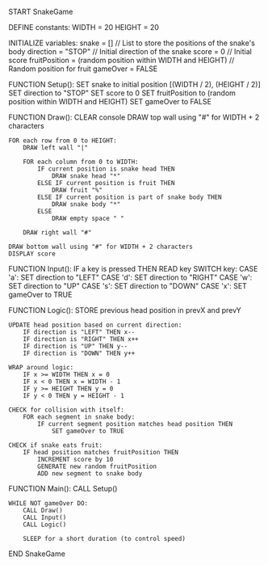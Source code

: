START SnakeGame

DEFINE constants:
    WIDTH = 20
    HEIGHT = 20

INITIALIZE variables:
    snake = [] // List to store the positions of the snake's body
    direction = "STOP" // Initial direction of the snake
    score = 0 // Initial score
    fruitPosition = (random position within WIDTH and HEIGHT) // Random position for fruit
    gameOver = FALSE

FUNCTION Setup():
    SET snake to initial position [(WIDTH / 2), (HEIGHT / 2)]
    SET direction to "STOP"
    SET score to 0
    SET fruitPosition to (random position within WIDTH and HEIGHT)
    SET gameOver to FALSE

FUNCTION Draw():
    CLEAR console
    DRAW top wall using "#" for WIDTH + 2 characters
    
    FOR each row from 0 to HEIGHT:
        DRAW left wall "|"
        
        FOR each column from 0 to WIDTH:
            IF current position is snake head THEN
                DRAW snake head "*"
            ELSE IF current position is fruit THEN
                DRAW fruit "%"
            ELSE IF current position is part of snake body THEN
                DRAW snake body "*"
            ELSE
                DRAW empty space " "
        
        DRAW right wall "#"
    
    DRAW bottom wall using "#" for WIDTH + 2 characters
    DISPLAY score

FUNCTION Input():
    IF a key is pressed THEN
        READ key
        SWITCH key:
            CASE 'a': SET direction to "LEFT"
            CASE 'd': SET direction to "RIGHT"
            CASE 'w': SET direction to "UP"
            CASE 's': SET direction to "DOWN"
            CASE 'x': SET gameOver to TRUE

FUNCTION Logic():
    STORE previous head position in prevX and prevY
    
    UPDATE head position based on current direction:
        IF direction is "LEFT" THEN x--
        IF direction is "RIGHT" THEN x++
        IF direction is "UP" THEN y--
        IF direction is "DOWN" THEN y++
    
    WRAP around logic:
        IF x >= WIDTH THEN x = 0
        IF x < 0 THEN x = WIDTH - 1
        IF y >= HEIGHT THEN y = 0
        IF y < 0 THEN y = HEIGHT - 1
    
    CHECK for collision with itself:
        FOR each segment in snake body:
            IF current segment position matches head position THEN
                SET gameOver to TRUE
    
    CHECK if snake eats fruit:
        IF head position matches fruitPosition THEN
            INCREMENT score by 10
            GENERATE new random fruitPosition
            ADD new segment to snake body

FUNCTION Main():
    CALL Setup()
    
    WHILE NOT gameOver DO:
        CALL Draw()
        CALL Input()
        CALL Logic()
        
        SLEEP for a short duration (to control speed)

END SnakeGame
